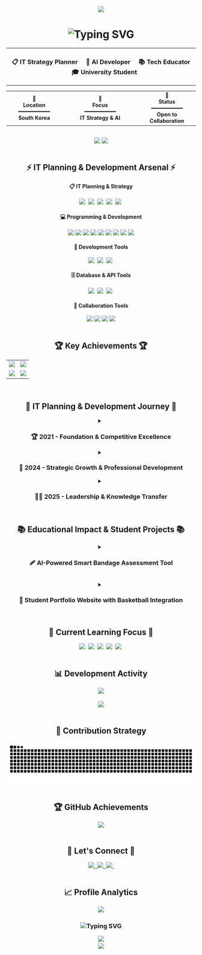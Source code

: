 <!--Header Section-->
<div align="center">
  <img src="https://capsule-render.vercel.app/api?type=waving&color=0:00D4FF,50:090979,100:020024&height=320&section=header&text=Sunwook%20Lee%20📋&fontSize=75&fontColor=ffffff&animation=twinkling&fontAlignY=38&stroke=ffffff&strokeWidth=1&desc=🌟%20Innovation%20Through%20Strategy%20🌟&descSize=18&descAlignY=62" />
</div>

<!--Introduction-->
<div align="center">
  <h1>
  <img src="https://readme-typing-svg.herokuapp.com?font=Comfortaa&weight=700&size=34&pause=1000&color=00D9FF&center=true&vCenter=true&multiline=true&width=800&height=100&lines=💡+IT+Strategic+Planner+%26+Developer;✨+Turning+Vision+into+Reality" alt="Typing SVG" />
  </h1>

<table>
  <tr>
    <td align="center">
      <h3>
        📋 <strong>IT Strategy Planner</strong> &nbsp;&nbsp;&nbsp;
        🤖 <strong>AI Developer</strong> &nbsp;&nbsp;&nbsp;
        📚 <strong>Tech Educator</strong> &nbsp;&nbsp;&nbsp;
        🎓 <strong>University Student</strong>
      </h3>
    </td>
  </tr>
</table>

<div align="center">

<table>
  <tr>
    <td align="center" width="200">
      <strong>📍</strong><br>
      <strong>Location</strong><br>
      ━━━━━━━━━━<br>
      <strong>South Korea</strong>
    </td>
    <td width="30"></td>
    <td align="center" width="200">
      <strong>🎯</strong><br>
      <strong>Focus</strong><br>
      ━━━━━━━━━━<br>
      <strong>IT Strategy & AI</strong>
    </td>
    <td width="30"></td>
    <td align="center" width="200">
      <strong>🤝</strong><br>
      <strong>Status</strong><br>
      ━━━━━━━━━━<br>
      <strong>Open to Collaboration</strong>
    </td>
  </tr>
</table>
</div>

<br>

<!--GitHub Stats-->
<div align="center">
  <img src="https://github-readme-stats.vercel.app/api?username=SUNWOOKLEE04&show_icons=true&theme=tokyonight&hide_border=true&include_all_commits=true&count_private=true" />
  <img src="https://github-readme-streak-stats.herokuapp.com/?user=SUNWOOKLEE04&theme=tokyonight&hide_border=true" />
</div>

<br>

<!--Tech Stack-->
<h2 align="center">
  ⚡ IT Planning & Development Arsenal ⚡
</h2>

<div align="center">
  <h4>📋 IT Planning & Strategy</h4>
  <img src="https://img.shields.io/badge/Project%20Planning-9932CC?style=for-the-badge&logo=notion&logoColor=white" />&nbsp
  <img src="https://img.shields.io/badge/System%20Design-4169E1?style=for-the-badge&logo=diagramsdotnet&logoColor=white" />&nbsp
  <img src="https://img.shields.io/badge/Requirements%20Analysis-32CD32?style=for-the-badge&logo=microsoftword&logoColor=white" />&nbsp
  <img src="https://img.shields.io/badge/Technical%20Documentation-FF4500?style=for-the-badge&logo=markdown&logoColor=white" />&nbsp
  <img src="https://img.shields.io/badge/Educational%20Strategy-6BCF7F?style=for-the-badge&logo=academia&logoColor=white" />&nbsp
</div>

<div align="center">
  <h4>💻 Programming & Development</h4>
  <!-- Frontend Technologies -->
  <img src="https://img.shields.io/badge/JavaScript-F7DF1E?style=for-the-badge&logo=javascript&logoColor=black" />
  <img src="https://img.shields.io/badge/React-61DAFB?style=for-the-badge&logo=react&logoColor=black" />
  <img src="https://img.shields.io/badge/Vue.js-4FC08D?style=for-the-badge&logo=vuedotjs&logoColor=white" />
  
  <!-- Backend Technologies -->
  <img src="https://img.shields.io/badge/Python-3776AB?style=for-the-badge&logo=python&logoColor=white" />
  <img src="https://img.shields.io/badge/Django-092E20?style=for-the-badge&logo=django&logoColor=white" />
  <img src="https://img.shields.io/badge/Node.js-339933?style=for-the-badge&logo=nodedotjs&logoColor=white" />
  <img src="https://img.shields.io/badge/Java-ED8B00?style=for-the-badge&logo=openjdk&logoColor=white" />
  
  <!-- System Programming & Mobile -->
  <img src="https://img.shields.io/badge/C++-00599C?style=for-the-badge&logo=cplusplus&logoColor=white" />
  <img src="https://img.shields.io/badge/Flutter-02569B?style=for-the-badge&logo=flutter&logoColor=white" />
</div>

<div align="center">
  <h4>🔧 Development Tools</h4>
  <img src="https://img.shields.io/badge/VS%20Code-007ACC?style=for-the-badge&logo=visualstudiocode&logoColor=white" />&nbsp
  <img src="https://img.shields.io/badge/Git-F05032?style=for-the-badge&logo=git&logoColor=white" />&nbsp
  <img src="https://img.shields.io/badge/GitHub-100000?style=for-the-badge&logo=github&logoColor=white" />&nbsp
</div>

<div align="center">
  <h4>🗄️ Database & API Tools</h4>
  <img src="https://img.shields.io/badge/SQLite-003B57?style=for-the-badge&logo=sqlite&logoColor=white" />&nbsp
  <img src="https://img.shields.io/badge/MySQL-4479A1?style=for-the-badge&logo=mysql&logoColor=white" />&nbsp
  <img src="https://img.shields.io/badge/API%20Integration-FF6B35?style=for-the-badge&logo=fastapi&logoColor=white" />&nbsp
</div>

<div align="center">
  <h4>🤝 Collaboration Tools</h4>
  <img src="https://img.shields.io/badge/Slack-4A154B?style=for-the-badge&logo=slack&logoColor=white" />
  <img src="https://img.shields.io/badge/Jira-0052CC?style=for-the-badge&logo=jira&logoColor=white" />
  <img src="https://img.shields.io/badge/Figma-F24E1E?style=for-the-badge&logo=figma&logoColor=white" />
  <img src="https://img.shields.io/badge/Notion-000000?style=for-the-badge&logo=notion&logoColor=white" />
</div>

<br>

<!--Key Achievements-->
<h2 align="center">
  🏆 Key Achievements 🏆
</h2>

<div align="center">
  <table>
    <tr>
      <td align="center">
        <img src="https://img.shields.io/badge/🏆_2021_Busan_AI_Competition-Future%20Education%20Director's%20Award%20|%20Team%20Leader-FF6B6B?style=for-the-badge" />
      </td>
      <td align="center">
        <img src="https://img.shields.io/badge/🏢_2024_CAHLP_Company-Professional%20Activity-FF9FF3?style=for-the-badge" />
      </td>
    </tr>
    <tr>
      <td align="center">
        <img src="https://img.shields.io/badge/🌏_2024_CEBU_LCIC-International%20Experience-F9CA24?style=for-the-badge" />
      </td>
      <td align="center">
        <img src="https://img.shields.io/badge/👨‍🏫_2025_Robotics_Club-Coding%20Instructor-6BCF7F?style=for-the-badge" />
      </td>
    </tr>
  </table>
</div>

<br>

<!--Professional Journey-->
<h2 align="center">
  🚀 IT Planning & Development Journey 🚀
</h2>

<div align="center">
  
<details>
<summary><h3>🏆 2021 - Foundation & Competitive Excellence</h3></summary>

| Achievement | Details |
|:---:|:---|
| ![Busan AI](https://img.shields.io/badge/🏆_Busan_AI_Competition-Future%20Education%20Director's%20Award%20\|%20Team%20Leader-FF6B6B?style=for-the-badge) | **Busan AI Competition - Future Education Director's Award (Team Leader)**<br/>• Role: Team Leader & Technical Strategy Planning<br/>• Project: **AI Camera-based Physical Education Attendance System**<br/>• Innovation: COVID-era solution - Camera recognition of physical activities for automatic attendance<br/>• Achievement: Innovative solution for physical education in remote learning environments<br/>• Leadership: Cross-functional team coordination and strategic planning<br/>• Impact: Practical solution for educational digital transformation era |
| ![ICT Hackathon](https://img.shields.io/badge/🎨_6th_ICT_Hackathon-Design%20Excellence%20Award%20\|%20Team%20Leader-4ECDC4?style=for-the-badge) | **6th ICT Convergence Hackathon - Design Excellence Award (Team Leader)**<br/>• Role: Team Leader & UX Strategy Director<br/>• Project: **Intelligent Kiosk for Visually Impaired Users**<br/>• Innovation: Development of intelligent kiosk for visually impaired users<br/>• Features: Voice recognition, Braille support, accessibility-focused UI/UX design<br/>• Leadership: Integrated management of design-development-planning teams<br/>• Impact: Enhanced social value through improved digital accessibility |
| ![Sports Data](https://img.shields.io/badge/⚽_Sports_Data_Competition-Prize%20Winner%20\|%20Team%20Leader-45B7D1?style=for-the-badge) | **Sports Comprehensive Data Utilization Competition - Prize Winner (Team Leader)**<br/>• Role: Team Leader & Data Strategy Planning<br/>• Project: **Adaptive Sports Recommendation System for People with Disabilities**<br/>• Innovation: Personalized sports activity recommendations through disability big data analysis<br/>• Technology: Machine learning-based personalized recommendation algorithms<br/>• Leadership: Integrated management of data analysis and app development teams<br/>• Impact: Enhanced sports accessibility and health promotion solutions for disabled individuals |
| ![PNU Datathon](https://img.shields.io/badge/📊_PNU_Datathon-Participant-96CEB4?style=for-the-badge) | **PNU Datathon - Participant**<br/>• Event: University-level data science competition<br/>• Experience: Collaborative team project execution<br/>• Learning: Real-world data science applications |

</details>

<details>
<summary><h3>🚀 2024 - Strategic Growth & Professional Development</h3></summary>

| Achievement | Details |
|:---:|:---|
| ![CAHLP](https://img.shields.io/badge/🏢_CAHLP_Company-Professional%20Activity-FF9FF3?style=for-the-badge) | **CAHLP Company - Professional Activity**<br/>• Role: IT Strategy Development & Implementation<br/>• Responsibility: Technology roadmap planning<br/>• Achievement: Enhanced organizational IT capabilities |
| ![CEBU](https://img.shields.io/badge/🌏_CEBU_LCIC-International%20Experience-F9CA24?style=for-the-badge) | **CEBU LCIC University - International Experience**<br/>• Duration: July 2024 ~ August 2024<br/>• Focus: Global IT trends & cross-cultural communication<br/>• Growth: International IT market understanding |
| ![K-ICT Week](https://img.shields.io/badge/💻_K--ICT_Week_Busan-Exhibition%20Booth%20Operation-6C5CE7?style=for-the-badge) | **K-ICT Week in Busan / IT EXPO - Exhibition Booth Operation**<br/>• Role: Technology strategy presentation & networking<br/>• Activity: Technology trend presentation<br/>• Impact: Networking and technology promotion |
| ![DSAC](https://img.shields.io/badge/🎓_DSAC_M2/M3-Certificate%20Completion-A8E6CF?style=for-the-badge) | **DSAC M2/M3 - Certificate Completion**<br/>• Focus: Advanced data science methodologies<br/>• Learning: Cutting-edge analysis techniques<br/>• Project: Real-world practical applications |
| ![D-COSS](https://img.shields.io/badge/🤖_D--COSS-AI%20Capacity%20Building%20Completion-FFD93D?style=for-the-badge) | **D-COSS AI Utilization Capacity Building - Certificate Completion**<br/>• Program: AI application skill enhancement<br/>• Technology: Latest AI technology mastery<br/>• Application: Practical implementation capabilities |

</details>

<details>
<summary><h3>👨‍🏫 2025 - Leadership & Knowledge Transfer</h3></summary>

| Achievement | Details |
|:---:|:---|
| ![Robotics Club](https://img.shields.io/badge/🤖_Robotics&Coding_Club-Coding%20Instructor-6BCF7F?style=for-the-badge) | **Robotics & Coding Club - Coding Instructor (2025~)**<br/>• Position: Currently serving as Coding Instructor<br/>• Mission: Youth coding education and mentorship<br/>• Specialty: Programming instruction<br/>• Impact: Nurturing next-generation tech talent |

</details>

</div>

<br>

<!--Educational Projects Section-->
<h2 align="center">
  📚 Educational Impact & Student Projects 📚
</h2>

<div align="center">
  <details>
    <summary><h3>🩹 AI-Powered Smart Bandage Assessment Tool</h3></summary>
    <br>
    <table>
      <tr>
        <td align="center" width="350">
          <img src="https://img.shields.io/badge/🩹_AI_Smart_Bandage-Healthcare%20Innovation-brightgreen?style=for-the-badge" />
        </td>
        <td align="left">
          <strong>AI-Powered Smart Bandage Assessment Tool</strong><br/>
          • <strong>Period:</strong> April 14-21, 2025 (7-day intensive sprint)<br/>
          • <strong>Type:</strong> 1:1 Educational mentoring with pre-med student<br/>
          • <strong>Innovation:</strong> QR-coded bandage packaging + AI web platform<br/>
          • <strong>Tech Stack:</strong> Python Flask, Google Gemini Vision API, HTML/CSS/JS<br/>
          • <strong>Repository:</strong> <a href="https://github.com/SUNWOOKLEE04/ai-wound-assessment-tool">ai-wound-assessment-tool</a>
        </td>
      </tr>
      <tr>
        <td align="center">
          <img src="https://img.shields.io/badge/📖_Educational_Impact-Knowledge%20Transfer-blue?style=for-the-badge" />
        </td>
        <td align="left">
          <strong>Learning Outcomes & Mentoring Impact</strong><br/>
          • <strong>Methodology:</strong> Hands-on project-based learning approach<br/>
          • <strong>Student Growth:</strong> From concept to working prototype with presentation<br/>
          • <strong>Skills Developed:</strong> AI integration, web development, product thinking<br/>
          • <strong>Real-world Application:</strong> Physical product + digital solution integration<br/>
          • <strong>Educational Value:</strong> Bridging healthcare and technology sectors<br/>
          • <strong>Timeline Success:</strong> Complete solution in 7-day sprint format
        </td>
      </tr>
    </table>
  </details>
</div>

<br>

<div align="center">
  <details>
    <summary><h3>🏀 Student Portfolio Website with Basketball Integration</h3></summary>
    <br>
    <table>
      <tr>
        <td align="center" width="350">
          <img src="https://img.shields.io/badge/🏀_Student_Portfolio-Web%20Development-orange?style=for-the-badge" />
        </td>
        <td align="left">
          <strong>Collaborative Student Portfolio Website</strong><br/>
          • <strong>Period:</strong> Semester Project 2025(~May)<br/>
          • <strong>Type:</strong> Team-based educational project (3 students)<br/>
          • <strong>Innovation:</strong> Multi-student portfolio with integrated basketball sub-project<br/>
          • <strong>Tech Stack:</strong> HTML5, CSS3, JavaScript, Responsive Design<br/>
          • <strong>Repository:</strong> <a href="https://github.com/SUNWOOKLEE04/student-portfolio">student-portfolio</a>
        </td>
      </tr>
      <tr>
        <td align="center">
          <img src="https://img.shields.io/badge/🎓_Educational_Impact-Team%20Collaboration-purple?style=for-the-badge" />
        </td>
        <td align="left">
          <strong>Learning Outcomes & Project Structure</strong><br/>
          • <strong>Methodology:</strong> Collaborative web development with individual sections<br/>
          • <strong>Student Growth:</strong> Full-stack web development skills and teamwork<br/>
          • <strong>Skills Developed:</strong> HTML/CSS/JS, responsive design, project management<br/>
          • <strong>Features:</strong> 10+ pages including portfolio, gallery, skills, awards<br/>
          • <strong>Educational Value:</strong> Real-world web development experience<br/>
          • <strong>Special Feature:</strong> Integrated basketball information website
        </td>
      </tr>
    </table>
  </details>
</div>

<br>

<!--Currently Learning-->
<h2 align="center">
  📖 Current Learning Focus 📖
</h2>
<div align="center">
  <img src="https://img.shields.io/badge/IT%20Strategic%20Planning-9932CC?style=for-the-badge&logo=strategy&logoColor=white" />&nbsp
  <img src="https://img.shields.io/badge/AI%20Fine%20Tuning-00D9FF?style=for-the-badge&logo=openai&logoColor=white" />&nbsp
  <img src="https://img.shields.io/badge/Business%20Analysis-4169E1?style=for-the-badge&logo=chart-line&logoColor=white" />&nbsp
  <img src="https://img.shields.io/badge/Model%20Optimization-FF6F00?style=for-the-badge&logo=tensorflow&logoColor=white" />&nbsp
  <img src="https://img.shields.io/badge/Product%20Planning-32CD32?style=for-the-badge&logo=product-hunt&logoColor=white" />&nbsp
</div>

<br>

<!--Activity Graph-->
<div align="center">
  <h2>📊 Development Activity</h2>
  <img src="https://github-readme-activity-graph.vercel.app/graph?username=SUNWOOKLEE04&theme=tokyo-night&hide_border=true&bg_color=1a1b27&color=70a5fd&line=bf91f3&point=38bdae&area=true" />
</div>

<br>

<!--Languages Stats-->
<div align="center">
  <img src="https://github-readme-stats.vercel.app/api/top-langs/?username=SUNWOOKLEE04&layout=compact&theme=tokyonight&hide_border=true&langs_count=8&cache_seconds=1800&include_all_commits=true" />
</div>

<br>

<!--Snake Animation-->
<div align="center">
  <h2>🐍 Contribution Strategy</h2>
  <picture>
    <source media="(prefers-color-scheme: dark)" srcset="https://raw.githubusercontent.com/SUNWOOKLEE04/SUNWOOKLEE04/output/github-contribution-grid-snake-dark.svg">
    <source media="(prefers-color-scheme: light)" srcset="https://raw.githubusercontent.com/SUNWOOKLEE04/SUNWOOKLEE04/output/github-contribution-grid-snake.svg">
    <img alt="github contribution grid snake animation" src="https://raw.githubusercontent.com/SUNWOOKLEE04/SUNWOOKLEE04/output/github-contribution-grid-snake.svg">
  </picture>
</div>

<br>

<!--GitHub Trophies-->
<div align="center">
  <h2>🏆 GitHub Achievements</h2>
  <img src="https://github-profile-trophy.vercel.app/?username=SUNWOOKLEE04&theme=tokyonight&column=4&margin-w=15&margin-h=15&no-bg=true&no-frame=true" />
</div>

<br>

<!--Connect-->
<h2 align="center">
  🤝 Let's Connect 🤝
</h2>

<div align="center">
  <a href="mailto:developsun04@gmail.com">
    <img src="https://img.shields.io/badge/Email-D14836?style=for-the-badge&logo=gmail&logoColor=white"/>&nbsp
  </a>
  <a href="https://www.linkedin.com/in/sunwook-lee-it-strategy/">
    <img src="https://img.shields.io/badge/LinkedIn-0077B5?style=for-the-badge&logo=linkedin&logoColor=white"/>&nbsp
  </a>
  <a href="https://github.com/SUNWOOKLEE04">
    <img src="https://img.shields.io/badge/GitHub-100000?style=for-the-badge&logo=github&logoColor=white"/>&nbsp
  </a>
</div>

<br>

<!--Profile Stats-->
<div align="center">
  <h2>📈 Profile Analytics</h2>
  <img src="https://komarev.com/ghpvc/?username=SUNWOOKLEE04&style=for-the-badge&color=blueviolet&label=PROFILE+VIEWS" />
</div>

<div align="center">
  <h3>
    <img src="https://readme-typing-svg.herokuapp.com?font=Fira+Code&size=20&pause=3000&color=00D9FF&center=true&vCenter=true&width=800&lines=Strategic+thinking+meets+technical+excellence!+📋;Let's+build+innovative+solutions+together!+🚀;Open+to+collaboration+and+exciting+opportunities+💡" alt="Typing SVG" />
  </h3>
</div>

<!--Quote-->
<div align="center">
  <img src="https://quotes-github-readme.vercel.app/api?type=horizontal&theme=tokyonight" />
</div>

<!--Footer-->
<div align="center">
  <img src="https://capsule-render.vercel.app/api?type=waving&color=0:00D4FF,50:090979,100:020024&height=100&section=footer" />
</div>
